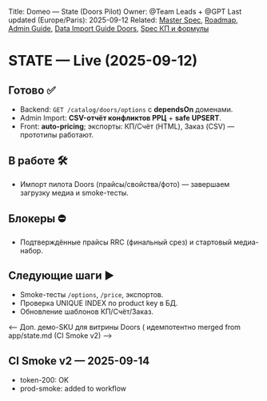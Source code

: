 Title: Domeo — State (Doors Pilot)
Owner: @Team Leads + @GPT
Last updated (Europe/Paris): 2025-09-12
Related: [Master Spec](./master_spec.md), [Roadmap](./roadmap.md), [Admin Guide](./admin_guide.md),
         [Data Import Guide Doors](./data_import_guide_doors.md), [Spec КП и формулы](./spec_kp_formulas.md)

# STATE — Live (2025-09-12)

## Готово ✅
- Backend: `GET /catalog/doors/options` с **dependsOn** доменами.  
- Admin Import: **CSV-отчёт конфликтов РРЦ** + **safe UPSERT**.  
- Front: **auto-pricing**; экспорты: КП/Счёт (HTML), Заказ (CSV) — прототипы работают.

## В работе 🛠
- Импорт пилота Doors (прайсы/свойства/фото) — завершаем загрузку медиа и smoke-тесты.

## Блокеры ⛔
- Подтверждённые прайсы RRC (финальный срез) и стартовый медиа-набор.

## Следующие шаги ▶
- Smoke-тесты `/options`, `/price`, экспортов.  
- Проверка UNIQUE INDEX по product key в БД.  
- Обновление шаблонов КП/Счёт/Заказ.


<-- Доп. демо-SKU для витрины Doors ( идемпотентно merged from app/state.md (CI Smoke v2) -->
## CI Smoke v2 — 2025-09-14
- token-200: OK
- prod-smoke: added to workflow

